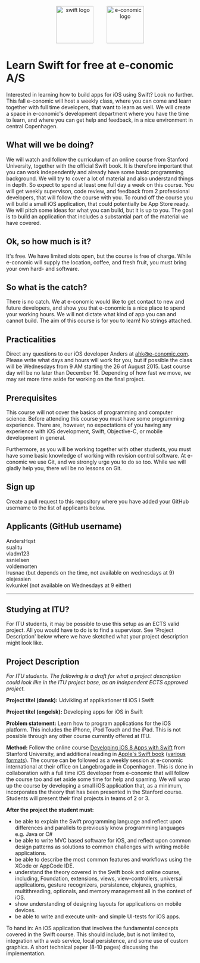 <!-- ![Swift logo]() -->
<p align="center">
<img width="100" height="100" src="http://eclipsesource.com/blogs/wp-content/uploads/2014/06/Apple_Swift_Logo.png" alt="swift logo">
&nbsp;
&nbsp;
&nbsp;
&nbsp;
<img width="100" height="100" src="http://ordrestyring.dk/wp-content/uploads/2015/05/e-conomic_ny.jpg" alt="e-conomic logo">
</p>

# Learn Swift for free at e-conomic A/S

Interested in learning how to build apps for iOS using Swift?  Look no further. This fall e-conomic will host a weekly class, where you can come and learn together with full time developers, that want to learn as well. We will create a space in e-conomic's development department where you have the time to learn, and where you can get help and feedback, in a nice environment in central Copenhagen.

## What will we be doing? 
We will watch and follow the curriculum of an online course from Stanford University, together with the official Swift book. It is therefore important that you can work independently and already have some basic programming background. We will try to cover a lot of material and also understand things in depth. So expect to spend at least one full day a week on this course. You will get weekly supervison, code review, and feedback from 2 professional developers, that will follow the course with you. To round off the course you will build a small iOS application, that could potentially be App Store ready. We will pitch some ideas for what you can build, but it is up to you. The goal is to build an application that includes a substantial part of the material we have covered.

## Ok, so how much is it?
It's free. We have limited slots open, but the course is free of charge. While e-conomic will supply the location, coffee, and fresh fruit, you must bring your own hard- and software.

## So what is the catch?
There is no catch. We at e-conomic would like to get contact to new and future developers, and show you that e-conomic is a nice place to spend your working hours. We will not dictate what kind of app you can and cannot build. The aim of this course is for you to learn! No strings attached.

## Practicalities
Direct any questions to our iOS developer Anders at ahk@e-conomic.com. Please write what days and hours will work for you, but if possible the class will be Wednesdays from 9 AM starting the 26 of August 2015. Last course day will be no later than December 16. Depending of how fast we move, we may set more time aside for working on the final project.

## Prerequisites
This course will not cover the basics of programming and computer science. Before attending this course you must have some programming experience. There are, however, no expectations of you having any experience with iOS development, Swift, Objective-C, or mobile development in general.

Furthermore, as you will be working together with other students, you must have some basic knowledge of working with revision control software. At e-conomic we use Git, and we strongly urge you to do so too. While we will gladly help you, there will be no lessons on Git.

## Sign up
Create a pull request to this repository where you have added your GitHub username to the list of applicants below.

## Applicants (GitHub username)
AndersHqst   
sualitu   
vladm123   
ssnielsen   
voldemorten   
lrusnac (but depends on the time, not available on wednesdays at 9)   
olejessien   
kvkunkel (not available on Wednesdays at 9 either)

---

## Studying at ITU?
For ITU students, it may be possible to use this setup as an ECTS valid project. All you would have to do is to find a supervisor. See 'Project Description' below where we have sketched what your project description might look like.

## Project Description

<i>For ITU students. The following is a draft for what a project description could look like in the ITU project base, as an independent ECTS approved project.</i>

<b>Project titel (dansk):</b>   Udvikling af applikationer til iOS i Swift

<b>Project titel (engelsk):</b> Developing apps for iOS in Swift

<b>Problem statement:</b> Learn how to program applications for the iOS platform. This includes the iPhone, iPod Touch and the iPad. This is not possible through any other course currently offered at ITU.

<b>Method:</b> Follow the online course [Developing iOS 8 Apps with Swift](https://itunes.apple.com/us/course/developing-ios-8-apps-swift/id961180099) from Stanford University, and additional reading in [Apple's Swift book](https://itunes.apple.com/us/book/swift-programming-language/id881256329?mt=11) ([various formats](http://swiftlang.eu/#book)). The course can be followed as a weekly session at e-conomic international at their office on Langebrogade in Copenhagen. This is done in collaboration with a full time iOS developer from e-conomic that will follow the course too and set aside some time for help and sparring. We will wrap up the course by developing a small iOS application that, as a minimum, incorporates the theory that has been presented in the Stanford course. Students will present their final projects in teams of 2 or 3.

<b>After the project the student must:</b>

* be able to explain the Swift programming language and reflect upon differences and parallels to previously know programming languages e.g. Java or C#
* be able to write MVC based software for iOS, and reflect upon common design patterns as solutions to common challenges with writing mobile applications.
* be able to describe the most common features and workflows using the XCode or AppCode IDE.
* understand the theory covered in the Swift book and online course, including, Foundation, extensions, views, view-controllers, universal applications, gesture recognizers, persistence, clojures, graphics, multithreading, optionals, and memory management all in the context of iOS.
* show understanding of designing layouts for applications on mobile devices.
* be able to write and execute unit- and simple UI-tests for iOS apps.

To hand in: An iOS application that involves the fundamental concepts covered in the Swift course. This should include, but is not limited to, integration with a web service, local persistence, and some use of custom graphics. A short technical paper (8-10 pages) discussing the implementation.
